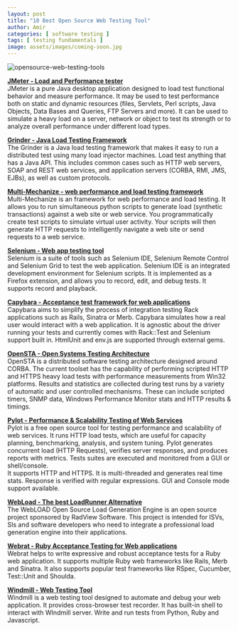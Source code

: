 ```yaml
---
layout: post
title: "10 Best Open Source Web Testing Tool"
author: Amir
categories: [ software testing ]
tags: [ testing fundamentals ]
image: assets/images/coming-soon.jpg
---
```


![opensource-web-testing-tools](http://69.164.212.71/wp-content/uploads/2011/06/opensource-web-testing-tools-e1430740187296.jpg "opensource-web-testing-tools")

[**JMeter - Load and Performance tester**](http://jakarta.apache.org/jmeter/ )  
JMeter is a pure Java desktop application designed to load test functional behavior and measure performance. It may be used to test performance both on static and dynamic resources (files, Servlets, Perl scripts, Java Objects, Data Bases and Queries, FTP Servers and more). It can be used to simulate a heavy load on a server, network or object to test its strength or to analyze overall performance under different load types.

[**Grinder - Java Load Testing Framework**](http://grinder.sourceforge.net/ )  
The Grinder is a Java load testing framework that makes it easy to run a distributed test using many load injector machines. Load test anything that has a Java API. This includes common cases such as HTTP web servers, SOAP and REST web services, and application servers (CORBA, RMI, JMS, EJBs), as well as custom protocols.

[**Multi-Mechanize - web performance and load testing framework**](http://testutils.org/multi-mechanize/)  
Multi-Mechanize is an framework for web performance and load testing. It allows you to run simultaneous python scripts to generate load (synthetic transactions) against a web site or web service. You programmatically create test scripts to simulate virtual user activity. Your scripts will then generate HTTP requests to intelligently navigate a web site or send requests to a web service.

[**Selenium - Web app testing tool**](http://seleniumhq.org/ )  
Selenium is a suite of tools such as Selenium IDE, Selenium Remote Control and Selenium Grid to test the web application. Selenium IDE is an integrated development environment for Selenium scripts. It is implemented as a Firefox extension, and allows you to record, edit, and debug tests. It supports record and playback.

[**Capybara - Acceptance test framework for web applications**](https://github.com/jnicklas/capybara )  
Capybara aims to simplify the process of integration testing Rack applications such as Rails, Sinatra or Merb. Capybara simulates how a real user would interact with a web application. It is agnostic about the driver running your tests and currently comes with Rack::Test and Selenium support built in. HtmlUnit and env.js are supported through external gems.

[**OpenSTA - Open Systems Testing Architecture**](http://opensta.org/ )  
OpenSTA is a distributed software testing architecture designed around CORBA. The current toolset has the capability of performing scripted HTTP and HTTPS heavy load tests with performance measurements from Win32 platforms. Results and statistics are collected during test runs by a variety of automatic and user controlled mechanisms. These can include scripted timers, SNMP data, Windows Performance Monitor stats and HTTP results & timings.

[**Pylot - Performance & Scalability Testing of Web Services**](http://www.pylot.org/ )  
Pylot is a free open source tool for testing performance and scalability of web services. It runs HTTP load tests, which are useful for capacity planning, benchmarking, analysis, and system tuning. Pylot generates concurrent load (HTTP Requests), verifies server responses, and produces reports with metrics. Tests suites are executed and monitored from a GUI or shell/console.  
It supports HTTP and HTTPS. It is multi-threaded and generates real time stats. Response is verified with regular expressions. GUI and Console mode support available.

[**WebLoad - The best LoadRunner Alternative**](http://www.webload.org/ )  
The WebLOAD Open Source Load Generation Engine is an open source project sponsored by RadView Software. This project is intended for ISVs, SIs and software developers who need to integrate a professional load generation engine into their applications.

[**Webrat - Ruby Acceptance Testing for Web applications**](https://github.com/brynary/webrat )  
Webrat helps to write expressive and robust acceptance tests for a Ruby web application. It supports multiple Ruby web frameworks like Rails, Merb and Sinatra. It also supports popular test frameworks like RSpec, Cucumber, Test::Unit and Shoulda.

[**Windmill - Web Testing Tool**](http://www.getwindmill.com/)  
Windmill is a web testing tool designed to automate and debug your web application. It provides cross-browser test recorder. It has built-in shell to interact with WIndmill server. Write and run tests from Python, Ruby and Javascript.